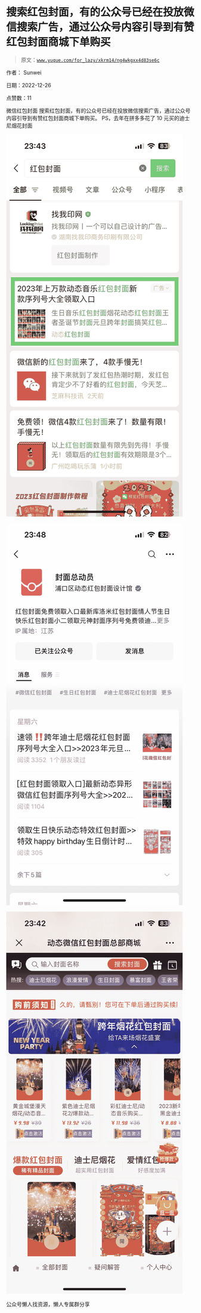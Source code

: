 # 搜索红包封面，有的公众号已经在投放微信搜索广告，通过公众号内容引导到有赞红包封面商城下单购买

> 原文：[`www.yuque.com/for_lazy/xkrm14/ng4wkgxx4d83se6c`](https://www.yuque.com/for_lazy/xkrm14/ng4wkgxx4d83se6c)



作者： Sunwei



日期：2022-12-26



点赞数：11

<ne-hole id="ue8884341" data-lake-id="ue8884341"><ne-card data-card-name="hr" data-card-type="block" id="j0MGX" data-event-boundary="card">

微信红包封面 搜索红包封面，有的公众号已经在投放微信搜索广告，通过公众号内容引导到有赞红包封面商城下单购买。 PS，去年在拼多多花了 10 元买的迪士尼烟花封面



<ne-card data-card-name="image" data-card-type="inline" id="NnPK7" data-event-boundary="card">![](img/a1170dada348e178253c52604d870dd4.png)</ne-card>



<ne-card data-card-name="image" data-card-type="inline" id="d37R3" data-event-boundary="card">![](img/d22bb48847917063f1e9fb586ea66570.png)</ne-card>



<ne-card data-card-name="image" data-card-type="inline" id="GiA2d" data-event-boundary="card">![](img/3b639858c1a539b157abbb38fd380ca1.png)</ne-card>

<ne-hole id="ub0df8131" data-lake-id="ub0df8131"><ne-card data-card-name="hr" data-card-type="block" id="IudUs" data-event-boundary="card">

公众号懒人找资源，懒人专属群分享

</ne-card></ne-hole></ne-card></ne-hole>
